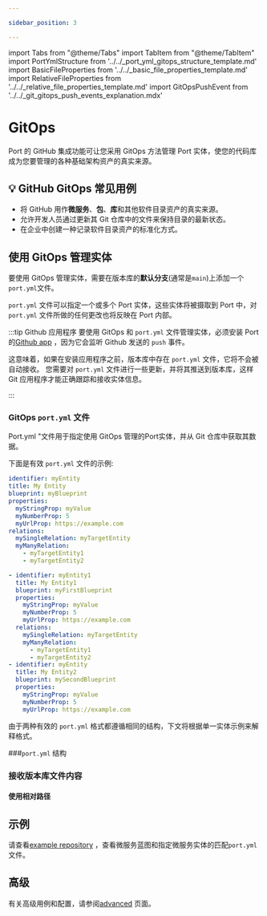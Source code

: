 ```yaml
---

sidebar_position: 3

---
```


import Tabs from "@theme/Tabs"
import TabItem from "@theme/TabItem"
import PortYmlStructure from '../../_port_yml_gitops_structure_template.md'
import BasicFileProperties from '../../_basic_file_properties_template.md'
import RelativeFileProperties from '../../_relative_file_properties_template.md'
import GitOpsPushEvent from '../../_git_gitops_push_events_explanation.mdx'

# GitOps

Port 的 GitHub 集成功能可让您采用 GitOps 方法管理 Port 实体，使您的代码库成为您要管理的各种基础架构资产的真实来源。

## 💡 GitHub GitOps 常见用例

* 将 GitHub 用作**微服务**、**包**、**库**和其他软件目录资产的真实来源。
* 允许开发人员通过更新其 Git 仓库中的文件来保持目录的最新状态。
* 在企业中创建一种记录软件目录资产的标准化方式。

## 使用 GitOps 管理实体

要使用 GitOps 管理实体，需要在版本库的**默认分支**(通常是`main`)上添加一个`port.yml`文件。

`port.yml` 文件可以指定一个或多个 Port 实体，这些实体将被摄取到 Port 中，对 `port.yml` 文件所做的任何更改也将反映在 Port 内部。

:::tip  Github 应用程序 要使用 GitOps 和 `port.yml` 文件管理实体，必须安装 Port 的[Github app](/build-your-software-catalog/sync-data-to-catalog/git/github/installation/) ，因为它会监听 Github 发送的 `push` 事件。

这意味着，如果在安装应用程序之前，版本库中存在 `port.yml` 文件，它将不会被自动接收。 您需要对 `port.yml` 文件进行一些更新，并将其推送到版本库，这样 Git 应用程序才能正确跟踪和接收实体信息。

:::

### GitOps `port.yml` 文件

Port.yml "文件用于指定使用 GitOps 管理的Port实体，并从 Git 仓库中获取其数据。

下面是有效 `port.yml` 文件的示例: 

<Tabs groupId="format">

<TabItem value="single" label="Single entity">

```yaml showLineNumbers
identifier: myEntity
title: My Entity
blueprint: myBlueprint
properties:
  myStringProp: myValue
  myNumberProp: 5
  myUrlProp: https://example.com
relations:
  mySingleRelation: myTargetEntity
  myManyRelation:
    - myTargetEntity1
    - myTargetEntity2
```

</TabItem>

<TabItem value="multiple" label="Multiple entities">

```yaml showLineNumbers
- identifier: myEntity1
  title: My Entity1
  blueprint: myFirstBlueprint
  properties:
    myStringProp: myValue
    myNumberProp: 5
    myUrlProp: https://example.com
  relations:
    mySingleRelation: myTargetEntity
    myManyRelation:
      - myTargetEntity1
      - myTargetEntity2
- identifier: myEntity
  title: My Entity2
  blueprint: mySecondBlueprint
  properties:
    myStringProp: myValue
    myNumberProp: 5
    myUrlProp: https://example.com
```

</TabItem>

</Tabs>

由于两种有效的 `port.yml` 格式都遵循相同的结构，下文将根据单一实体示例来解释格式。

###`port.yml` 结构

<PortYmlStructure/>

### 接收版本库文件内容

<BasicFileProperties/>

#### 使用相对路径

<RelativeFileProperties/>

## 示例

请查看[example repository](https://github.com/port-labs/github-app-setup-example) ，查看微服务蓝图和指定微服务实体的匹配`port.yml`文件。

## 高级

有关高级用例和配置，请参阅[advanced](../advanced.md) 页面。